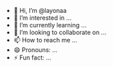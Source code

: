 - 👋 Hi, I’m @layonaa
- 👀 I’m interested in ...
- 🌱 I’m currently learning ...
- 💞️ I’m looking to collaborate on ...
- 📫 How to reach me ...
- 😄 Pronouns: ...
- ⚡ Fun fact: ...

<!---
layonaa/layonaa is a ✨ special ✨ repository because its `README.md` (this file) appears on your GitHub profile.
You can click the Preview link to take a look at your changes.
--->
